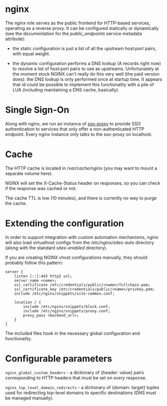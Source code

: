 nginx
===

The *nginx* role serves as the public frontend for HTTP-based
services, operating as a reverse proxy. It can be configured
statically or dynamically (see the documentation for the
*public_endpoints* service metadata attribute):

* the static configuration is just a list of all the upstream
  host:port pairs, with equal weight.

* the dynamic configuration performs a DNS lookup (A records right
  now) to resolve a list of host:port pairs to use as
  upstreams. Unfortunately at the moment stock NGINX can't really do
  this very well (the paid version does): the DNS lookup is only
  performed once at startup time. It appears that id could be possible
  to implement this functionality with a pile of LUA (including
  maintaining a DNS cache, basically).

# Single Sign-On

Along with nginx, we run an instance
of [sso-proxy](https://git.autistici.org/id/go-sso) to provide SSO
authentication to services that only offer a non-authenticated HTTP
endpoint. Every nginx instance only talks to the sso-proxy on
localhost.

# Cache

The HTTP cache is located in */var/cache/nginx* (you may want to mount
a separate volume here).

NGINX will set the X-Cache-Status header on responses, so you can
check if the response was cached or not.

The cache TTL is low (10 minutes), and there is currently no way to
purge the cache.

# Extending the configuration

In order to support integration with custom automation mechanisms,
nginx will also load virtualhost configs from the
*/etc/nginx/sites-auto* directory (along with the standard
*sites-enabled* directory).

If you are creating NGINX vhost configurations manually, they should
probably follow this pattern:

```
server {
    listen [::]:443 http2 ssl;
    server_name <name>;
    ssl_certificate /etc/credentials/public/<name>/fullchain.pem;
    ssl_certificate_key /etc/credentials/public/<name>/privkey.pem;
    include /etc/nginx/snippets/site-common.conf;
    
    location / {
        include /etc/nginx/snippets/block.conf;
        include /etc/nginx/snippets/proxy.conf;
        proxy_pass <backend_url>;
    }
}
```

The included files hook in the necessary global configuration and
functionality.

# Configurable parameters

`nginx_global_custom_headers` - a dictionary of {header: value} pairs
corresponding to HTTP headers that must be set on *every* response.

`nginx_top_level_domain_redirects` - a dictionary of {domain: target}
tuples used for redirecting top-level domains to specific destinations
(DNS must be managed manually).



